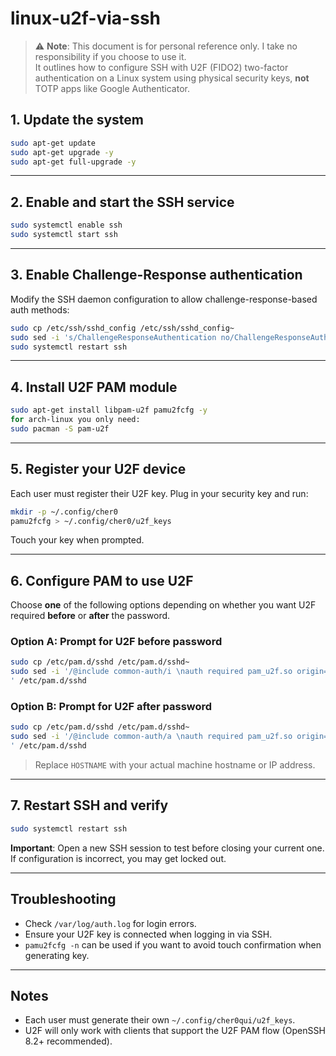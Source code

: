 # linux-u2f-via-ssh

> ⚠️ **Note**: This document is for personal reference only. I take no responsibility if you choose to use it.  
> It outlines how to configure SSH with U2F (FIDO2) two-factor authentication on a Linux system using physical security keys, **not** TOTP apps like Google Authenticator.

## 1. Update the system

```bash
sudo apt-get update
sudo apt-get upgrade -y
sudo apt-get full-upgrade -y
```

---

## 2. Enable and start the SSH service

```bash
sudo systemctl enable ssh
sudo systemctl start ssh
```

---

## 3. Enable Challenge-Response authentication

Modify the SSH daemon configuration to allow challenge-response-based auth methods:

```bash
sudo cp /etc/ssh/sshd_config /etc/ssh/sshd_config~
sudo sed -i 's/ChallengeResponseAuthentication no/ChallengeResponseAuthentication yes/g' /etc/ssh/sshd_config
sudo systemctl restart ssh
```

---

## 4. Install U2F PAM module

```bash
sudo apt-get install libpam-u2f pamu2fcfg -y
for arch-linux you only need:
sudo pacman -S pam-u2f
```

---

## 5. Register your U2F device

Each user must register their U2F key. Plug in your security key and run:

```bash
mkdir -p ~/.config/cher0
pamu2fcfg > ~/.config/cher0/u2f_keys
```

Touch your key when prompted.

---

## 6. Configure PAM to use U2F

Choose **one** of the following options depending on whether you want U2F required **before** or **after** the password.

### Option A: Prompt for U2F **before** password

```bash
sudo cp /etc/pam.d/sshd /etc/pam.d/sshd~
sudo sed -i '/@include common-auth/i \nauth required pam_u2f.so origin=ssh://HOSTNAME appid=ssh://HOSTNAME
' /etc/pam.d/sshd
```

### Option B: Prompt for U2F **after** password

```bash
sudo cp /etc/pam.d/sshd /etc/pam.d/sshd~
sudo sed -i '/@include common-auth/a \nauth required pam_u2f.so origin=ssh://HOSTNAME appid=ssh://HOSTNAME
' /etc/pam.d/sshd
```

> Replace `HOSTNAME` with your actual machine hostname or IP address.

---

## 7. Restart SSH and verify

```bash
sudo systemctl restart ssh
```

**Important**: Open a new SSH session to test before closing your current one. If configuration is incorrect, you may get locked out.

---

## Troubleshooting

- Check `/var/log/auth.log` for login errors.
- Ensure your U2F key is connected when logging in via SSH.
- `pamu2fcfg -n` can be used if you want to avoid touch confirmation when generating key.

---

## Notes

- Each user must generate their own `~/.config/cher0qui/u2f_keys`.
- U2F will only work with clients that support the U2F PAM flow (OpenSSH 8.2+ recommended).
